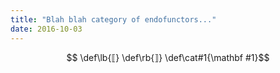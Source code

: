 ```yaml
---
title: "Blah blah category of endofunctors..."
date: 2016-10-03
---
```

$$ \def\lb{⟦} \def\rb{⟧} \def\cat#1{\mathbf #1}$$
<div hidden>
~~~ {.haskell}
{-# LANGUAGE TypeOperators #-}
{-# LANGUAGE UnicodeSyntax #-}
{-# LANGUAGE RankNTypes #-}
{-# LANGUAGE FlexibleInstances #-}
{-# LANGUAGE UndecidableInstances #-}
module Indexed1Spec where

import Test.Hspec
import Prelude hiding (Monad (..), pure)

spec = it "really works!" pending
~~~
</div>

I wanted to write about indexed monads, but I figured I should write about monads first. 
So here it is; the world's worst monad tutorial:


## Monad
Let's revisit the ol' snarky adage:

> A monad is just a monoid in the category of endofunctors, what's the problem?

There is a problem! The problem is we're not talking about set-theoretic monoids! Let's be more explicit:

> A monad is a **monoid object** in the **monoidal category** of endofunctors with endofunctor composition as tensor product.

### Monoidal category
A *monoidal category* consists of a category and some extra data. So we have:

- a category: $\mathbf C$
- a bifunctor pronounced *tensor*:  $\otimes : \mathbf C\times\mathbf C\to\mathbf C$
- an object pronounced *unit*: $I :: \mathbf C$
- natural isomorphisms:
    - an *associator*: $\alpha_{A,B,C} \colon (A\otimes B)\otimes C \cong A\otimes(B\otimes C)$
    - a *left unitor*: $\lambda_A \colon I\otimes A\cong A$
    - a *right unitor*: $\rho _{A}\colon A\otimes I\cong A$
- [satisfaction coherence conditons](https://en.wikipedia.org/wiki/Monoidal_category)
    
A *strict monoidal category* strengthens the natural isomorphisms to be equalities.

#### Example: Cartesian monoidal categories
A [cartesian monoidal category](https://ncatlab.org/nlab/show/cartesian+monoidal+category) is a monoidal category with the category-theoretic product as tensor, and the terminal object as unit.

$Hask$ forms a cartesian monoidal category, where the product is just tupling and the terminal object is the unit type. The natural isomorphisms are spelled out as follows:

~~~{.haskell}
-- 〚C 〛 = Hask
-- 〚⊗ 〛 = (,)
-- 〚I 〛 = ()

α_to ((x, y), z) = (x, (y, z))
α_from (x, (y, z)) = ((x, y), z)

λ_to ((), x) = x
λ_from x = ((), x)

ρ_to (x, ()) = x
ρ_from x = (x, ())
~~~


#### Example: Endofunctor categories
The category of endofunctors on a category $\mathbf C$, denoted $[\mathbf C, \mathbf C]$, is category *itself*, where

- objects are *functors* $f : \mathbf C\to\mathbf C$
- morphisms are *natural transformations* $\alpha : f \Rightarrow f'$

$[\cat C, \cat C]$ forms a strict monoidal category by taking functor composition as *tensor* and the identity functor as *unit*.

$$\lb - \otimes - \rb = - \circ -$$
$$\lb I \rb = id_\cat C$$

### Monoid object in a monoidal category

Now we can define a monoid object in a monoidal category $(\mathbf C, \otimes, I)$, which consists of:

- an object $m :: \mathbf C$
- a morphism pronounced *multiplication* $\mu : m \otimes m \to m$
- a morphism pronounced *unit* $\eta : I \to m$
- [satisfaction of coherence conditions](https://en.wikipedia.org/wiki/Monoid_(category_theory))


An important point is that a monoid object is meaningless without referencing its underlying monoidal category, implicitly or not. Whereas a monoidal category is a special kind of category, 
a monoid object is a special kind of object *in a monoidal category*.

#### Example: Set-theoretic monoids

A set-theoretic monoid is a monoid object in the cartesian monoidal category of $Set$, i.e. a set equipped with multiplication and an identity element.

First, the cartesian monoidal category $Set$:*

$$\lb\cat C\rb = Set$$
$$\lb - \otimes - \rb = - \times -$$
$$\lb I \rb = 1$$


A set-theoretic monoid is a set $m$ equipped with:

$$\lb \mu \rb = \mu : m \times m \to m$$
$$\lb \eta \rb = \eta \in m$$

Note that in the case of $Set$, [global elements](https://ncatlab.org/nlab/show/global+element) coincide with elements, which gives us the traditional notion of identity element from $\eta$

<sub> *(where $\times$ is the cartesian product, $1$ is a singleton set) </sub>

#### Example: `Prelude.Monoid` 

The `Monoid` typeclass in Haskell defines monoid objects in the cartesian monoidal category of Hask, modulo currying of `mappend`:
$$\lb\cat C\rb = *$$
$$\lb - \otimes - \rb = (- , -)$$
$$\lb I \rb = ()$$
$$\lb \mu \rb = mappend : (m, m) \to m$$
$$\lb \eta \rb = mempty : m$$

### Example: Monads

If you take a trip to nlab you'll find [a bunch of equivalent definitions of monads](https://ncatlab.org/nlab/show/monad) (including my favorite one in string diagrams!) The one that interests us here is the definition that hints to a similarity of names of *monad* with *monoid*. One definition nlab gives:

> Indeed, one can define a monad on an object $a$ of a bicategory $K$ as just a monoid in the endomorphism category $K(a,a)$. 

The nlab entry generalizes monads to arbitrary [bicategories](https://ncatlab.org/nlab/show/bicategory), but for our purposes we'll only consider monads in the bicategory $Cat$. So the above quote de-generalizes to:

> Indeed, one can define a monad on a category $C$ as just a monoid in the endofunctor category $[C, C]$. 

This gives us the following definition of a monad:

- an endofunctor $M :: [\cat C,  \cat C]$
- a natural transformation $\mu : M \circ M \Rightarrow M$
- a natural transformation $\eta : id_{\cat C} \Rightarrow M$
- [satisfaction of coherence conditions](https://en.wikipedia.org/wiki/Monad_(category_theory)#Formal_definition)


#### `Prelude.Monad`
The `monad` typeclass in Haskell defines monoid objects in the monoidal category of endofunctors of Hask, with endofunctor composition as tensor:
$$\lb\cat C\rb = [*, *]$$
$$\lb - \otimes - \rb = - \circ- $$
$$\lb I \rb = id_*$$
$$\lb \mu \rb = join : m \circ m \Rightarrow m $$ 
$$\lb \eta \rb = pure : id_* \Rightarrow m$$

The following snippet contains a translation from a spiffier, category-theoretic interpretation of a monad to `Prelude.Monad`:

```haskell
newtype I a = I {unI :: a}
newtype (∘) f g a = Compose {unCompose :: f (g a)}
type f ~> g = ∀a. f a -> g a

-- | A spiffier monad definition.
class (Functor m) => SpiffyMonad m where
  mu :: m ∘ m ~> m
  eta :: I ~> m
  
-- | Your good ol' Prelude.Monad.
class (Functor m) => Monad m where
  join :: m (m a) -> m a
  pure :: a -> m a

  (>>=) :: (a -> m b) -> m a -> m b
  (>>=) f a = join (fmap f a)
  
-- We can derive Prelude.Monads from SpiffyMonads...
instance (Functor m, SpiffyMonad m) => Monad m where
  join = mu . Compose
  pure = eta . I

-- ... and SpiffyMonads from Prelude.Monads
instance (Functor m, Monad m) => SpiffyMonad m where
  mu = join . unCompose
  eta = pure . unI
```

## Categories are Generalized monoids


